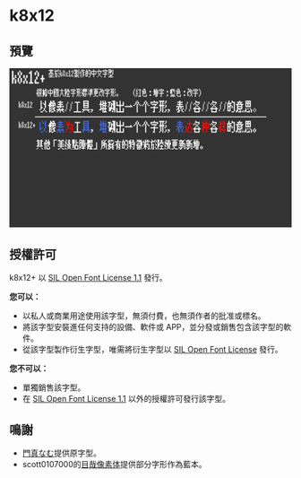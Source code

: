 # k8x12

## 預覽

![a](https://github.com/ItMarki/k8x12plus/blob/main/images/1.png)

## 授權許可

k8x12+ 以 [SIL Open Font License 1.1](https://scripts.sil.org/OFL) 發行。

**您可以：**
- 以私人或商業用途使用該字型，無須付費，也無須作者的批准或標名。
- 將該字型安裝進任何支持的設備、軟件或 APP，並分發或銷售包含該字型的軟件。
- 從該字型製作衍生字型，唯需將衍生字型以 [SIL Open Font License](https://scripts.sil.org/OFL) 發行。

**您不可以：**
- 單獨銷售該字型。
- 在 [SIL Open Font License 1.1](https://scripts.sil.org/OFL) 以外的授權許可發行該字型。

## 鳴謝
- [門真なむ](http://littlelimit.net)提供原字型。
- scott0107000的[目哉像素体](https://github.com/DWNfonts/MuzaiPixel)提供部分字形作為藍本。
